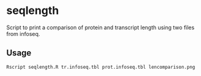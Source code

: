 # seqlength
Script to print a comparison of protein and transcript length using two files from infoseq.

## Usage

```
Rscript seqlength.R tr.infoseq.tbl prot.infoseq.tbl lencomparison.png
```
